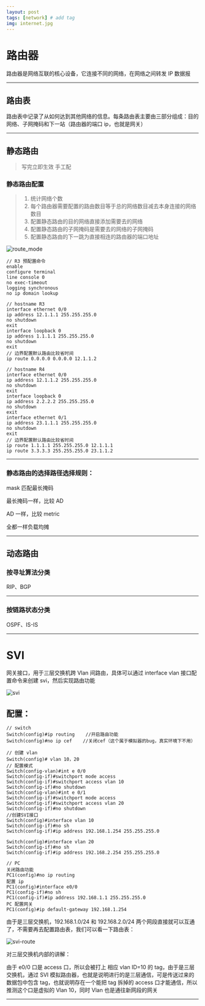 ```yaml
---
layout: post
tags: [network] # add tag
img: internet.jpg
---
```


# 路由器

路由器是网络互联的核心设备，它连接不同的网络，在网络之间转发 IP 数据报

---

## 路由表

路由表中记录了从如何达到其他网络的信息。每条路由表主要由三部分组成：目的网络、子网掩码和下一站（路由器的端口 ip，也就是网关）

---

## 静态路由

> 写完立即生效
> 手工配


### 静态路由配置

> 1. 统计网络个数
> 2. 每个路由器需要配置的路由数目等于总的网络数目减去本身连接的网络数目
> 3. 配置静态路由的目的网络直接添加需要去的网络
> 4. 配置静态路由的子网掩码是需要去的网络的子网掩码
> 5. 配置静态路由的下一跳为直接相连的路由器的端口地址

![route_mode]({{site.baseurl}}/assets/img/route_model.png)


```
// R3 预配置命令
enable 
configure terminal
line console 0
no exec-timeout
logging synchronous
no ip domain lookup

// hostname R3
interface ethernet 0/0
ip address 12.1.1.1 255.255.255.0
no shutdown
exit
interface loopback 0
ip address 1.1.1.1 255.255.255.0
no shutdown
exit
// 边界配置默认路由比较省时间
ip route 0.0.0.0 0.0.0.0 12.1.1.2

// hostname R4
interface ethernet 0/0
ip address 12.1.1.2 255.255.255.0
no shutdown
exit
interface loopback 0
ip address 2.2.2.2 255.255.255.0
no shutdown
exit
interface ethernet 0/1
ip address 23.1.1.1 255.255.255.0
no shutdown
exit
// 边界配置默认路由比较省时间
ip route 1.1.1.1 255.255.255.0 12.1.1.1
ip route 3.3.3.3 255.255.255.0 23.1.1.2
```

---

### 静态路由的选择路径选择规则：

mask 匹配最长掩码

最长掩码一样，比较 AD

AD 一样，比较 metric

全都一样负载均摊

---

## 动态路由

### 按寻址算法分类

RIP、BGP

---

### 按链路状态分类

OSPF、IS-IS

---

# SVI

网关接口，用于三层交换机跨 Vlan 间路由，具体可以通过 interface vlan 接口配置命令来创建 svi，然后实现路由功能

![svi]({{site.baseurl}}/assets/img/svi-1.png)



## 配置：
 
```
// switch
Switch(config)#ip routing    //开启路由功能
Switch(config)#no ip cef    //关闭cef（这个属于模拟器的bug，真实环境下不用）

// 创建 vlan
Switch(config)# vlan 10，20
// 配置模式
Switch(config-vlan)#int e 0/0
Switch(config-if)#switchport mode access
Switch(config-if)#switchport access vlan 10
Switch(config-if)#no shutdown
Switch(config-vlan)#int e 0/1
Switch(config-if)#switchport mode access
Switch(config-if)#switchport access vlan 20
Switch(config-if)#no shutdown
//创建SVI接口
Switch(config)#interface vlan 10
Switch(config-if)#no sh
Switch(config-if)#ip address 192.168.1.254 255.255.255.0

Switch(config)#interface vlan 20
Switch(config-if)#no sh
Switch(config-if)#ip address 192.168.2.254 255.255.255.0

// PC 
关闭路由功能
PC1(config)#no ip routing
配置 ip
PC1(config)#interface e0/0
PC1(config-if)#no sh
PC1(config-if)#ip address 192.168.1.1 255.255.255.0
PC 配置网关
PC1(config)#ip default-gateway 192.168.1.254
```

由于是三层交换机，192.168.1.0/24 和 192.168.2.0/24 两个网段直接就可以互通了，不需要再去配置路由表，我们可以看一下路由表：

![svi-route]({{site.baseurl}}/assets/img/svi-route.png)

对三层交换机内部的讲解：

由于 e0/0 口是 access 口，所以会被打上 相应 vlan ID=10 的 tag，由于是三层交换机，通过 SVI 模拟路由器，也就是说明进行的是三层通信，可是传送过来的数据包中包含 tag，也就说明存在一个能把 tag 拆掉的 access 口才能通信，所以推测这个口是虚拟的 Vlan 10，同时 Vlan 也是通往新网段的网关

---




